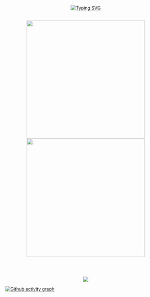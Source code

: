 
<p align="center">
<a href="https://git.io/typing-svg"><img src="https://readme-typing-svg.demolab.com?font=Fira+Code&pause=1000&color=ff3535&width=435&lines=%F0%9F%91%8B+Hi+there!+I'm+Sudharshan+S;%F0%9F%8C%9F+I+love+building+software+for+fun;%F0%9F%9A%80+Let's+connect+and+build+projects!" alt="Typing SVG" />
</a>
</p>
<br>

<div align="center">
  <img width="370px" src="https://github-readme-stats.vercel.app/api?username=sudharshans2009&custom_title=Sudharshan's+Github+Stats&show_icons=true&hide_border=true&count_private=true&bg_color=00000000&title_color=ff3535&text_color=ff3535&icon_color=ff3535&cache_seconds=1800" />
  <img width="370px" src="https://github-readme-streak-stats.herokuapp.com/?user=sudharshans2009&background=00000000&hide_border=true&stroke=ff3535&ring=ff3535&fire=ff3535&currStreakNum=ff3535&sideNums=ff3535&currStreakLabel=ff3535&sideLabels=ff3535&dates=ff3535" />
</div>

<br></br>

<p align="center">
  <a href="https://skillicons.dev">
    <img src="https://skillicons.dev/icons?i=angular,bootstrap,css,discord,discordjs,django,electron,express,figma,github,html,js,jquery,linux,mongodb,nextjs,nodejs,notion,npm,nuxt,postgres,postman,prisma,py,react,replit,svelte,tailwind,ts,ubuntu,vercel,vite,vscode,webflow" />
</p>

[![Github activity graph](https://github-readme-activity-graph.vercel.app/graph?username=sudharshans2009&bg_color=0d1117&color=FF3535&line=FF3535&point=878787&area=true&hide_border=true)](https://github.com/sudharshans2009/sudharshans2009)
